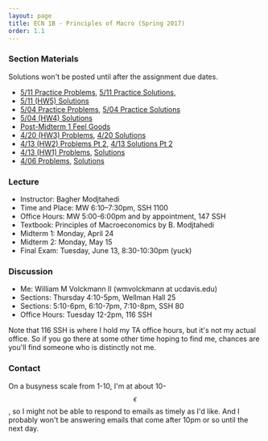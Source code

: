 ```yaml
---
layout: page
title: ECN 1B - Principles of Macro (Spring 2017)
order: 1.1
---
```



### Section Materials
Solutions won't be posted until after the assignment due dates.
* [5/11 Practice Problems](5-11-practice.pdf), [5/11 Practice Solutions](5-11-practice-ans.pdf), 
* [5/11 (HW5) Solutions](5-11hw.pdf)
* [5/04 Practice Problems](5-04-practice.pdf), [5/04 Practice Solutions](5-04-practice-ans.pdf)
* [5/04 (HW4) Solutions](5-04.pdf)
* [Post-Midterm 1 Feel Goods](https://www.youtube.com/watch?v=zZAwFcsSkFk)
* [4/20 (HW3) Problems](4-20.pdf), [4/20 Solutions](4-20-ans.pdf)
* [4/13 (HW2) Problems Pt 2](4-13-labor.pdf), [4/13 Solutions Pt 2](4-13-ans-labor.pdf)
* [4/13 (HW1) Problems](4-13.pdf), [Solutions](4-13-ans.pdf)
* [4/06 Problems](4-06.pdf), [Solutions](4-06-ans.pdf)


### Lecture
* Instructor: Bagher Modjtahedi
* Time and Place: MW 6:10–7:30pm, SSH 1100
* Office Hours: MW 5:00-6:00pm and by appointment, 147 SSH
* Textbook: Principles of Macroeconomics by B. Modjtahedi
* Midterm 1: Monday, April 24
* Midterm 2: Monday, May 15
* Final Exam: Tuesday, June 13, 8:30-10:30pm (yuck)


### Discussion
* Me: William M Volckmann II (wmvolckmann at ucdavis.edu)
* Sections: Thursday 4:10-5pm, Wellman Hall 25
* Sections: 5:10-6pm, 6:10-7pm, 7:10-8pm, SSH 80
* Office Hours: Tuesday 12-2pm, 116 SSH

Note that 116 SSH is where I hold my TA office hours, but it's not my actual
office. So if you go there at some other time hoping to find me, chances are
you'll find someone who is distinctly not me.


### Contact
On a busyness scale from 1-10, I'm at about 10-$$\epsilon$$, so I might not be
 able to respond to emails as timely as I'd like. And I probably won't be
 answering emails that come after 10pm or so until the next day.
